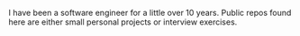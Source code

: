 I have been a software engineer for a little over 10 years. Public repos found here are either small personal projects or interview exercises.

<!---
Nashrew/Nashrew is a ✨ special ✨ repository because its `README.md` (this file) appears on your GitHub profile.
You can click the Preview link to take a look at your changes.
--->
